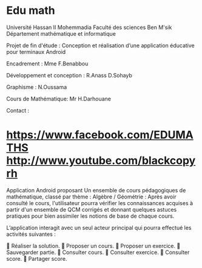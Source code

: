 Edu math
============================
Université Hassan II Mohemmadia 
Faculté des sciences Ben M'sik
Département mathématique et informatique

Projet de fin d'étude : Conception et réalisation d’une application éducative pour terminaux Android

Encadrement : 
Mme F.Benabbou

Développement et conception :
R.Anass
D.Sohayb

Graphisme :
N.Oussama

Cours de Mathématique:
Mr H.Darhouane

Contact :

https://www.facebook.com/EDUMATHS
http://www.youtube.com/blackcopyrh
============================

Application Android proposant Un ensemble de cours pédagogiques de mathématique, classé par thème : Algèbre / Géométrie 
: Après avoir consulté le cours, l'utilisateur pourra vérifier les connaissances acquises à partir d'un ensemble de QCM
corrigés et donnant quelques astuces pratiques pour bien assimiler les notions de base de chaque cours.

L’application interagit avec un seul acteur principal qui pourra effectué les activités suivantes :
     
	Réaliser la solution.
	Proposer un cours.
	Proposer un exercice.
	Sauvegarder partie.
	Consulter cours.
	Consulter exercice.
	Consulter score.
	Partager score.
